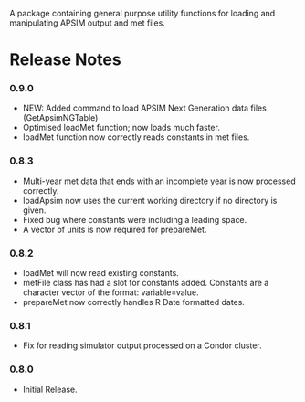 A package containing general purpose utility functions for loading and manipulating APSIM output and met files.

Release Notes
=============

### 0.9.0

-   NEW: Added command to load APSIM Next Generation data files (GetApsimNGTable)
-   Optimised loadMet function; now loads much faster.
-   loadMet function now correctly reads constants in met files.

### 0.8.3

-   Multi-year met data that ends with an incomplete year is now processed correctly.
-   loadApsim now uses the current working directory if no directory is given.
-   Fixed bug where constants were including a leading space.
-   A vector of units is now required for prepareMet.

### 0.8.2

-   loadMet will now read existing constants.
-   metFile class has had a slot for constants added. Constants are a character vector of the format: variable=value.
-   prepareMet now correctly handles R Date formatted dates.

### 0.8.1

-   Fix for reading simulator output processed on a Condor cluster.

### 0.8.0

-   Initial Release.
